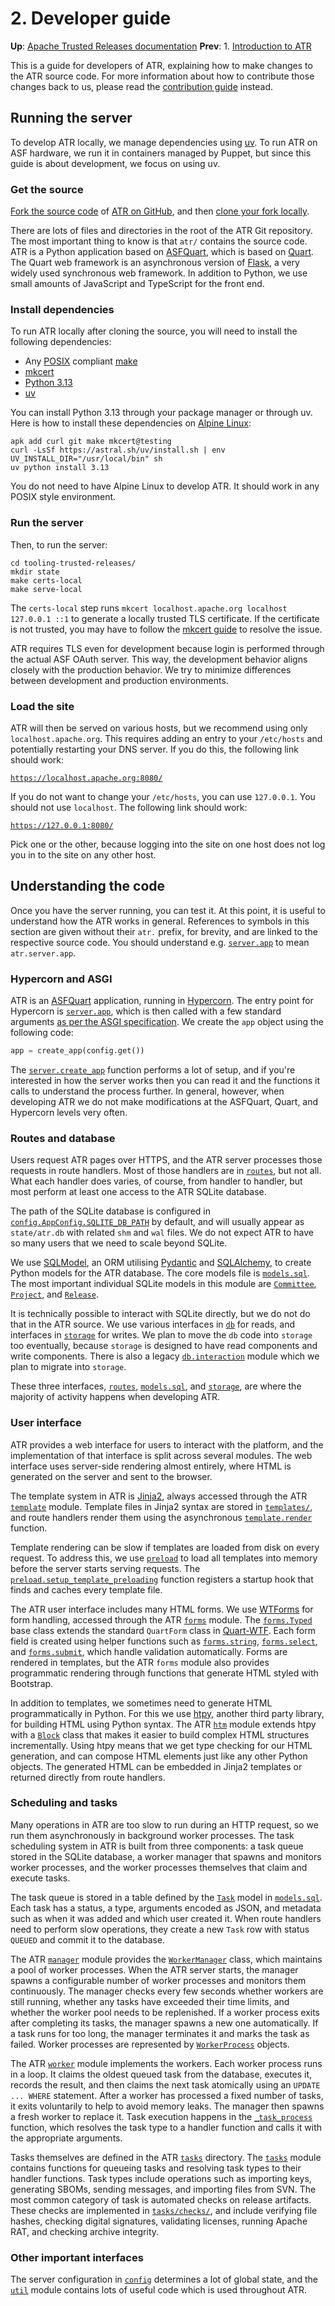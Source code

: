 # 2. Developer guide

**Up**: [Apache Trusted Releases documentation](.)
**Prev**: 1. [Introduction to ATR](introduction-to-atr)

This is a guide for developers of ATR, explaining how to make changes to the ATR source code. For more information about how to contribute those changes back to us, please read the [contribution guide](contribution-guide) instead.

## Running the server

To develop ATR locally, we manage dependencies using [uv](https://docs.astral.sh/uv/). To run ATR on ASF hardware, we run it in containers managed by Puppet, but since this guide is about development, we focus on using uv.

### Get the source

[Fork the source code](https://github.com/apache/tooling-trusted-releases/fork) of [ATR on GitHub](https://github.com/apache/tooling-trusted-releases), and then [clone your fork locally](https://docs.github.com/en/repositories/creating-and-managing-repositories/cloning-a-repository).

There are lots of files and directories in the root of the ATR Git repository. The most important thing to know is that `atr/` contains the source code. ATR is a Python application based on [ASFQuart](https://github.com/apache/infrastructure-asfquart), which is based on [Quart](https://github.com/pallets/quart). The Quart web framework is an asynchronous version of [Flask](https://github.com/pallets/flask), a very widely used synchronous web framework. In addition to Python, we use small amounts of JavaScript and TypeScript for the front end.

### Install dependencies

To run ATR locally after cloning the source, you will need to install the following dependencies:

* Any [POSIX](https://en.wikipedia.org/wiki/POSIX) compliant [make](https://frippery.org/make/)
* [mkcert](https://github.com/FiloSottile/mkcert)
* [Python 3.13](https://www.python.org/downloads/release/python-3138/)
* [uv](https://docs.astral.sh/uv/#installation)

You can install Python 3.13 through your package manager or through uv. Here is how to install these dependencies on [Alpine Linux](https://en.wikipedia.org/wiki/Alpine_Linux):

```shell
apk add curl git make mkcert@testing
curl -LsSf https://astral.sh/uv/install.sh | env UV_INSTALL_DIR="/usr/local/bin" sh
uv python install 3.13
```

You do not need to have Alpine Linux to develop ATR. It should work in any POSIX style environment.

### Run the server

Then, to run the server:

```shell
cd tooling-trusted-releases/
mkdir state
make certs-local
make serve-local
```

The `certs-local` step runs `mkcert localhost.apache.org localhost 127.0.0.1 ::1` to generate a locally trusted TLS certificate. If the certificate is not trusted, you may have to follow the [mkcert guide](https://github.com/FiloSottile/mkcert/blob/master/README.md) to resolve the issue.

ATR requires TLS even for development because login is performed through the actual ASF OAuth server. This way, the development behavior aligns closely with the production behavior. We try to minimize differences between development and production environments.

### Load the site

ATR will then be served on various hosts, but we recommend using only `localhost.apache.org`. This requires adding an entry to your `/etc/hosts` and potentially restarting your DNS server. If you do this, the following link should work:

[`https://localhost.apache.org:8080/`](https://localhost.apache.org:8080/)

If you do not want to change your `/etc/hosts`, you can use `127.0.0.1`. You should not use `localhost`. The following link should work:

[`https://127.0.0.1:8080/`](https://127.0.0.1:8080/)

Pick one or the other, because logging into the site on one host does not log you in to the site on any other host.

## Understanding the code

Once you have the server running, you can test it. At this point, it is useful to understand how the ATR works in general. References to symbols in this section are given without their `atr.` prefix, for brevity, and are linked to the respective source code. You should understand e.g. [`server.app`](/ref/atr/server.py:app) to mean `atr.server.app`.

### Hypercorn and ASGI

ATR is an [ASFQuart](https://github.com/apache/infrastructure-asfquart) application, running in [Hypercorn](https://hypercorn.readthedocs.io/en/latest/index.html). The entry point for Hypercorn is [`server.app`](/ref/atr/server.py:app), which is then called with a few standard arguments [as per the ASGI specification](https://asgi.readthedocs.io/en/latest/specs/main.html#overview). We create the `app` object using the following code:

```python
app = create_app(config.get())
```

The [`server.create_app`](/ref/atr/server.py:create_app) function performs a lot of setup, and if you're interested in how the server works then you can read it and the functions it calls to understand the process further. In general, however, when developing ATR we do not make modifications at the ASFQuart, Quart, and Hypercorn levels very often.

### Routes and database

Users request ATR pages over HTTPS, and the ATR server processes those requests in route handlers. Most of those handlers are in [`routes`](/ref/atr/routes/), but not all. What each handler does varies, of course, from handler to handler, but most perform at least one access to the ATR SQLite database.

The path of the SQLite database is configured in [`config.AppConfig.SQLITE_DB_PATH`](/ref/atr/config.py:SQLITE_DB_PATH) by default, and will usually appear as `state/atr.db` with related `shm` and `wal` files. We do not expect ATR to have so many users that we need to scale beyond SQLite.

We use [SQLModel](https://sqlmodel.tiangolo.com/), an ORM utilising [Pydantic](https://docs.pydantic.dev/latest/) and [SQLAlchemy](https://www.sqlalchemy.org/), to create Python models for the ATR database. The core models file is [`models.sql`](/ref/atr/models/sql.py). The most important individual SQLite models in this module are [`Committee`](/ref/atr/models/sql.py:Committee), [`Project`](/ref/atr/models/sql.py:Project), and [`Release`](/ref/atr/models/sql.py:Release).

It is technically possible to interact with SQLite directly, but we do not do that in the ATR source. We use various interfaces in [`db`](/ref/atr/db/__init__.py) for reads, and interfaces in [`storage`](/ref/atr/storage/) for writes. We plan to move the `db` code into `storage` too eventually, because `storage` is designed to have read components and write components. There is also a legacy [`db.interaction`](/ref/atr/db/interaction.py) module which we plan to migrate into `storage`.

These three interfaces, [`routes`](/ref/atr/routes/), [`models.sql`](/ref/atr/models/sql.py), and [`storage`](/ref/atr/storage/), are where the majority of activity happens when developing ATR.

### User interface

ATR provides a web interface for users to interact with the platform, and the implementation of that interface is split across several modules. The web interface uses server-side rendering almost entirely, where HTML is generated on the server and sent to the browser.

The template system in ATR is [Jinja2](https://jinja.palletsprojects.com/), always accessed through the ATR [`template`](/ref/atr/template.py) module. Template files in Jinja2 syntax are stored in [`templates/`](/ref/atr/templates/), and route handlers render them using the asynchronous [`template.render`](/ref/atr/template.py:render) function.

Template rendering can be slow if templates are loaded from disk on every request. To address this, we use [`preload`](/ref/atr/preload.py) to load all templates into memory before the server starts serving requests. The [`preload.setup_template_preloading`](/ref/atr/preload.py:setup_template_preloading) function registers a startup hook that finds and caches every template file.

The ATR user interface includes many HTML forms. We use [WTForms](https://wtforms.readthedocs.io/) for form handling, accessed through the ATR [`forms`](/ref/atr/forms.py) module. The [`forms.Typed`](/ref/atr/forms.py:Typed) base class extends the standard `QuartForm` class in [Quart-WTF](https://quart-wtf.readthedocs.io/). Each form field is created using helper functions such as [`forms.string`](/ref/atr/forms.py:string), [`forms.select`](/ref/atr/forms.py:select), and [`forms.submit`](/ref/atr/forms.py:submit), which handle validation automatically. Forms are rendered in templates, but the ATR `forms` module also provides programmatic rendering through functions that generate HTML styled with Bootstrap.

In addition to templates, we sometimes need to generate HTML programmatically in Python. For this we use [htpy](https://htpy.dev/), another third party library, for building HTML using Python syntax. The ATR [`htm`](/ref/atr/htm.py) module extends htpy with a [`Block`](/ref/atr/htm.py:Block) class that makes it easier to build complex HTML structures incrementally. Using htpy means that we get type checking for our HTML generation, and can compose HTML elements just like any other Python objects. The generated HTML can be embedded in Jinja2 templates or returned directly from route handlers.

### Scheduling and tasks

Many operations in ATR are too slow to run during an HTTP request, so we run them asynchronously in background worker processes. The task scheduling system in ATR is built from three components: a task queue stored in the SQLite database, a worker manager that spawns and monitors worker processes, and the worker processes themselves that claim and execute tasks.

The task queue is stored in a table defined by the [`Task`](/ref/atr/models/sql.py:Task) model in [`models.sql`](/ref/atr/models/sql.py). Each task has a status, a type, arguments encoded as JSON, and metadata such as when it was added and which user created it. When route handlers need to perform slow operations, they create a new `Task` row with status `QUEUED` and commit it to the database.

The ATR [`manager`](/ref/atr/manager.py) module provides the [`WorkerManager`](/ref/atr/manager.py:WorkerManager) class, which maintains a pool of worker processes. When the ATR server starts, the manager spawns a configurable number of worker processes and monitors them continuously. The manager checks every few seconds whether workers are still running, whether any tasks have exceeded their time limits, and whether the worker pool needs to be replenished. If a worker process exits after completing its tasks, the manager spawns a new one automatically. If a task runs for too long, the manager terminates it and marks the task as failed. Worker processes are represented by [`WorkerProcess`](/ref/atr/manager.py:WorkerProcess) objects.

The ATR [`worker`](/ref/atr/worker.py) module implements the workers. Each worker process runs in a loop. It claims the oldest queued task from the database, executes it, records the result, and then claims the next task atomically using an `UPDATE ... WHERE` statement. After a worker has processed a fixed number of tasks, it exits voluntarily to help to avoid memory leaks. The manager then spawns a fresh worker to replace it. Task execution happens in the [`_task_process`](/ref/atr/worker.py:_task_process) function, which resolves the task type to a handler function and calls it with the appropriate arguments.

Tasks themselves are defined in the ATR [`tasks`](/ref/atr/tasks/) directory. The [`tasks`](/ref/atr/tasks/__init__.py) module contains functions for queueing tasks and resolving task types to their handler functions. Task types include operations such as importing keys, generating SBOMs, sending messages, and importing files from SVN. The most common category of task is automated checks on release artifacts. These checks are implemented in [`tasks/checks/`](/ref/atr/tasks/checks/), and include verifying file hashes, checking digital signatures, validating licenses, running Apache RAT, and checking archive integrity.

### Other important interfaces

The server configuration in [`config`](/ref/atr/config.py) determines a lot of global state, and the [`util`](/ref/atr/util.py) module contains lots of useful code which is used throughout ATR.
